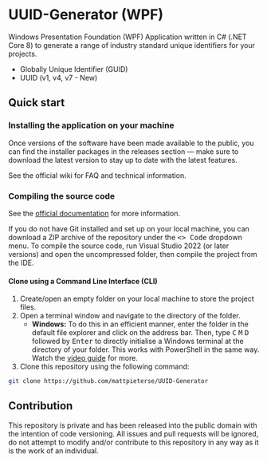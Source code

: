 # UUID-Generator (WPF)

Windows Presentation Foundation (WPF) Application written in C# (.NET Core 8) to generate a range of industry standard unique identifiers for your projects.

- Globally Unique Identifier (GUID)
- UUID (v1, v4, v7 - New)

## Quick start

### Installing the application on your machine

Once versions of the software have been made available to the public, you can find the installer packages in the releases section — make sure to download the latest version to stay up to date with the latest features. 

See the official wiki for FAQ and technical information.

### Compiling the source code

See the [official documentation](https://docs.github.com/en/repositories/creating-and-managing-repositories/cloning-a-repository) for more information.

If you do not have Git installed and set up on your local machine, you can download a ZIP archive of the repository under the <kbd><> Code</kbd> dropdown menu. To compile the source code, run Visual Studio 2022 (or later versions) and open the uncompressed folder, then compile the project from the IDE.

#### Clone using a Command Line Interface (CLI)

1. Create/open an empty folder on your local machine to store the project files.
2. Open a terminal window and navigate to the directory of the folder.
    - **Windows:** To do this in an efficient manner, enter the folder in the default file explorer and click on the address bar. Then, type <kbd>C</kbd> <kbd>M</kbd> <kbd>D</kbd> followed by <kbd>Enter</kbd> to directly initialise a Windows terminal at the directory of your folder. This works with PowerShell in the same way. Watch the [video guide](https://youtu.be/N7IqS3PX3YA?t=80) for more.
3.  Clone this repository using the following command:

``` bash
git clone https://github.com/mattpieterse/UUID-Generator
```

## Contribution

This repository is private and has been released into the public domain with the intention of code versioning. All issues and pull requests will be ignored, do not attempt to modify and/or contribute to this repository in any way as it is the work of an individual.